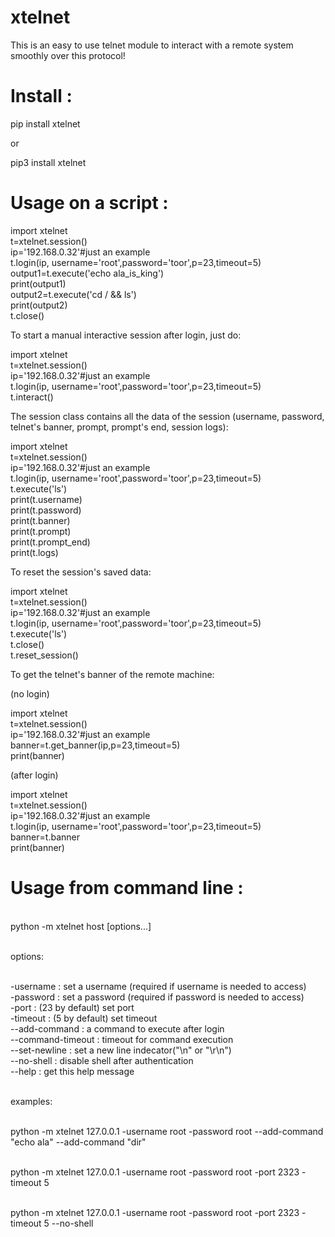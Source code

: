 # xtelnet
This is an easy to use telnet module to interact with a remote system smoothly over this protocol!

# Install :

pip install xtelnet

or

pip3 install xtelnet

# Usage on a script :

import xtelnet
<br>t=xtelnet.session()
<br>ip='192.168.0.32'#just an example
<br>t.login(ip, username='root',password='toor',p=23,timeout=5)
<br>output1=t.execute('echo ala_is_king')
<br>print(output1)
<br>output2=t.execute('cd / && ls')
<br>print(output2)
<br>t.close()



To start a manual interactive session after login, just do:


import xtelnet
<br>t=xtelnet.session()
<br>ip='192.168.0.32'#just an example
<br>t.login(ip, username='root',password='toor',p=23,timeout=5)
<br>t.interact()



The session class contains all the data of the session (username, password, telnet's banner, prompt, prompt's end, session logs):



import xtelnet
<br>t=xtelnet.session()
<br>ip='192.168.0.32'#just an example
<br>t.login(ip, username='root',password='toor',p=23,timeout=5)
<br>t.execute('ls')
<br>print(t.username)
<br>print(t.password)
<br>print(t.banner)
<br>print(t.prompt)
<br>print(t.prompt_end)
<br>print(t.logs)



To reset the session's saved data:



import xtelnet
<br>t=xtelnet.session()
<br>ip='192.168.0.32'#just an example
<br>t.login(ip, username='root',password='toor',p=23,timeout=5)
<br>t.execute('ls')
<br>t.close()
<br>t.reset_session()


To get the telnet's banner of the remote machine:


(no login)

import xtelnet
<br>t=xtelnet.session()
<br>ip='192.168.0.32'#just an example
<br>banner=t.get_banner(ip,p=23,timeout=5)
<br>print(banner)



(after login)



import xtelnet
<br>t=xtelnet.session()
<br>ip='192.168.0.32'#just an example
<br>t.login(ip, username='root',password='toor',p=23,timeout=5)
<br>banner=t.banner
<br>print(banner)



# Usage from command line :

<br>python -m xtelnet host [options...]

<br>options:


<br>-username : set a username (required if username is needed to access)
<br>-password : set a password (required if password is needed to access)
<br>-port : (23 by default) set port
<br>-timeout : (5 by default) set timeout
<br>--add-command : a command to execute after login
<br>--command-timeout : timeout for command execution
<br>--set-newline : set a new line indecator("\n" or "\r\n")
<br>--no-shell : disable shell after authentication
<br>--help : get this help message

<br>examples:

<br>python -m xtelnet 127.0.0.1 -username root -password root --add-command "echo ala" --add-command "dir"

<br>python -m xtelnet 127.0.0.1 -username root -password root -port 2323 -timeout 5

<br>python -m xtelnet 127.0.0.1 -username root -password root -port 2323 -timeout 5 --no-shell